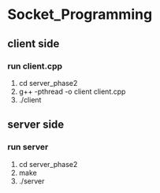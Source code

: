 # Socket_Programming

## client side 
### run client.cpp
1. cd server_phase2
2. g++ -pthread -o client client.cpp
3. ./client

## server side
### run server
1. cd server_phase2
2. make
3. ./server

